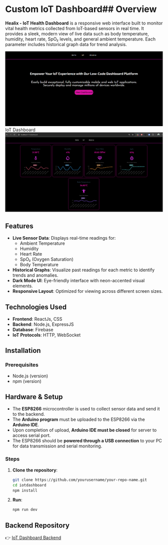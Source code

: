 # Custom IoT Dashboard## Overview

**Healix - IoT Health Dashboard** is a responsive web interface built to monitor vital health metrics collected from IoT-based sensors in real time. It provides a sleek, modern view of live data such as body temperature, humidity, heart rate, SpO₂ levels, and general ambient temperature. Each parameter includes historical graph data for trend analysis.

![alt text](image.png)
IoT Dashboard
![alt text](image-2.png)

## Features

- **Live Sensor Data**: Displays real-time readings for:
  - Ambient Temperature
  - Humidity
  - Heart Rate
  - SpO₂ (Oxygen Saturation)
  - Body Temperature
- **Historical Graphs**: Visualize past readings for each metric to identify trends and anomalies.
- **Dark Mode UI**: Eye-friendly interface with neon-accented visual elements.
- **Responsive Layout**: Optimized for viewing across different screen sizes.

## Technologies Used

- **Frontend**: ReactJs, CSS
- **Backend**: Node.js, ExpressJS
- **Database**: Firebase
- **IoT Protocols**: HTTP, WebSocket

## Installation

### Prerequisites

- Node.js (version)
- npm (version)

## Hardware & Setup

- The **ESP8266** microcontroller is used to collect sensor data and send it to the backend.
- The **Arduino program** must be uploaded to the ESP8266 via the **Arduino IDE**.
- Upon completion of upload, **Arduino IDE must be closed** for server to access serial port.
- The ESP8266 should be **powered through a USB connection** to your PC for data transmission and serial monitoring.

### Steps

1. **Clone the repository**:

   ```bash
   git clone https://github.com/yourusername/your-repo-name.git
   cd iotdashboard
   npm install

   ```

2. **Run**:
   ```bash
   npm run dev
   ```

## Backend Repository

👉 [IoT Dashboard Backend](https://github.com/sp4m-08/iotdash_backend)

